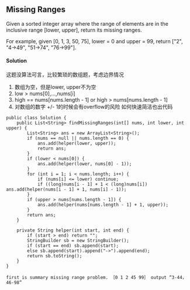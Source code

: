 ## Missing Ranges
Given a sorted integer array where the range of elements are in the inclusive range [lower, upper], return its missing ranges.

For example, given [0, 1, 3, 50, 75], lower = 0 and upper = 99, return ["2", "4->49", "51->74", "76->99"].

#### Solution
这题没算法可言，比较繁琐的数组题，考虑边界情况
1. 数组为空，但是lower, upper不为空
2. low > nums[0],...,nums[i]
3. high == nums[nums.length - 1] or high > nums[nums.length - 1]
4. 对数组的数字 +/- 1的时候会有overflow的风险
如何快速简洁也出代码
~~~
public class Solution {
    public List<String> findMissingRanges(int[] nums, int lower, int upper) {
        List<String> ans = new ArrayList<String>();
        if (nums == null || nums.length == 0) {
            ans.add(helper(lower, upper));
            return ans;
        }
        if (lower < nums[0]) {
            ans.add(helper(lower, nums[0] - 1));
        }
        for (int i = 1; i < nums.length; i++) {
            if (nums[i] <= lower) continue;
            if ((long)nums[i - 1] + 1 < (long)nums[i]) ans.add(helper(nums[i - 1] + 1, nums[i] - 1));
        }
        if (upper > nums[nums.length - 1]) {
            ans.add(helper(nums[nums.length - 1] + 1, upper));
        }
        return ans;
    }

    private String helper(int start, int end) {
        if (start > end) return "";
        StringBuilder sb = new StringBuilder();
        if (start == end) sb.append(start);
        else sb.append(start).append("->").append(end);
        return sb.toString();
    }
}
~~~


~~~
first is summary missing range problem. ［0 1 2 45 99］ output “3-44，46-98”
~~~
